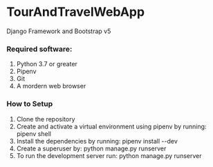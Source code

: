 # TourAndTravelWebApp

Django Framework and Bootstrap v5

### Required software: 

1. Python 3.7 or greater
2. Pipenv
3. Git
4. A mordern web browser

### How to Setup

1. Clone the repository
2. Create and activate a virtual environment using pipenv by running: pipenv shell
3. Install the dependencies by running: pipenv install --dev
4. Create a superuser by: python manage.py runserver
5. To run the development server run: python manage.py runserver
